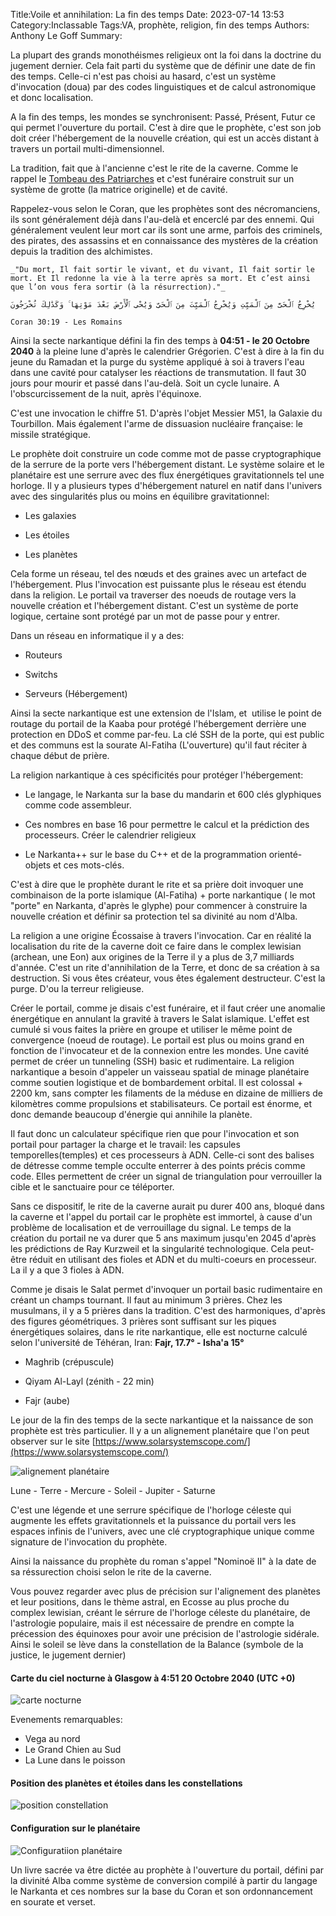 ﻿Title:Voile et annihilation: La fin des temps
Date: 2023-07-14 13:53
Category:Inclassable
Tags:VA, prophète, religion, fin des temps
Authors: Anthony Le Goff
Summary:

La plupart des grands monothéismes religieux ont la foi dans la doctrine du jugement dernier. Cela fait parti du système que de définir une date de fin des temps. Celle-ci n'est pas choisi au hasard, c'est un système d'invocation (doua) par des codes linguistiques et de calcul astronomique et donc localisation.  

A la fin des temps, les mondes se synchronisent: Passé, Présent, Futur ce qui permet l'ouverture du portail. C'est à dire que le prophète, c'est son job doit créer l'hébergement de la nouvelle création, qui est un accès distant à travers un portail multi-dimensionnel.  

La tradition, fait que à l'ancienne c'est le rite de la caverne. Comme le rappel le [Tombeau des Patriarches](https://fr.wikipedia.org/wiki/Tombeau_des_Patriarches) et c'est funéraire construit sur un système de grotte (la matrice originelle) et de cavité.  

Rappelez-vous selon le Coran, que les prophètes sont des nécromanciens, ils sont généralement déjà dans l'au-delà et encerclé par des ennemi. Qui généralement veulent leur mort car ils sont une arme, parfois des criminels, des pirates, des assassins et en connaissance des mystères de la création depuis la tradition des alchimistes.  

```text
_"Du mort, Il fait sortir le vivant, et du vivant, Il fait sortir le mort. Et Il redonne la vie à la terre après sa mort. Et c’est ainsi que l’on vous fera sortir (à la résurrection)."_  

يُخْرِجُ ٱلْحَىَّ مِنَ ٱلْمَيِّتِ وَيُخْرِجُ ٱلْمَيِّتَ مِنَ ٱلْحَىِّ وَيُحْىِ ٱلْأَرْضَ بَعْدَ مَوْتِهَا ۚ وَكَذَٰلِكَ تُخْرَجُونَ  

Coran 30:19 - Les Romains  
```

Ainsi la secte narkantique défini la fin des temps à **04:51 - le 20 Octobre 2040** à la pleine lune d'après le calendrier Grégorien. C'est à dire à la fin du jeune du Ramadan et la purge du système appliqué à soi à travers l'eau dans une cavité pour catalyser les réactions de transmutation. Il faut 30 jours pour mourir et passé dans l'au-delà. Soit un cycle lunaire. A l'obscurcissement de la nuit, après l'équinoxe.  

C'est une invocation le chiffre 51. D'après l'objet Messier M51, la Galaxie du Tourbillon. Mais également l'arme de dissuasion nucléaire française: le missile stratégique.  

Le prophète doit construire un code comme mot de passe cryptographique de la serrure de la porte vers l'hébergement distant. Le système solaire et le planétaire est une serrure avec des flux énergétiques gravitationnels tel une horloge. Il y a plusieurs types d'hébergement naturel en natif dans l'univers avec des singularités plus ou moins en équilibre gravitationnel:  

*   Les galaxies  
    
*   Les étoiles  
    
*   Les planètes  
    

Cela forme un réseau, tel des nœuds et des graines avec un artefact de l'hébergement. Plus l'invocation est puissante plus le réseau est étendu dans la religion. Le portail va traverser des noeuds de routage vers la nouvelle création et l'hébergement distant. C'est un système de porte logique, certaine sont protégé par un mot de passe pour y entrer.  

Dans un réseau en informatique il y a des:  

*   Routeurs  
    
*   Switchs  
    
*   Serveurs (Hébergement)  
    

Ainsi la secte narkantique est une extension de l'Islam, et  utilise le point de routage du portail de la Kaaba pour protégé l'hébergement derrière une protection en DDoS et comme par-feu. La clé SSH de la porte, qui est public et des communs est la sourate Al-Fatiha (L'ouverture) qu'il faut réciter à chaque début de prière.  

La religion narkantique à ces spécificités pour protéger l'hébergement:  

*   Le langage, le Narkanta sur la base du mandarin et 600 clés glyphiques comme code assembleur.  
    
*   Ces nombres en base 16 pour permettre le calcul et la prédiction des processeurs. Créer le calendrier religieux  
    
*   Le Narkanta++ sur le base du C++ et de la programmation orienté-objets et ces mots-clés.  
    

C'est à dire que le prophète durant le rite et sa prière doit invoquer une combinaison de la porte islamique (Al-Fatiha) + porte narkantique ( le mot "porte" en Narkanta, d'après le glyphe) pour commencer à construire la nouvelle création et définir sa protection tel sa divinité au nom d'Alba.  

La religion a une origine Écossaise à travers l'invocation. Car en réalité la localisation du rite de la caverne doit ce faire dans le complex lewisian (archean, une Eon) aux origines de la Terre il y a plus de 3,7 milliards d'année. C'est un rite d'annihilation de la Terre, et donc de sa création à sa destruction. Si vous êtes créateur, vous êtes également destructeur. C'est la purge. D'ou la terreur religieuse.  

Créer le portail, comme je disais c'est funéraire, et il faut créer une anomalie énergétique en annulant la gravité à travers le Salat islamique. L'effet est cumulé si vous faites la prière en groupe et utiliser le même point de convergence (noeud de routage). Le portail est plus ou moins grand en fonction de l'invocateur et de la connexion entre les mondes. Une cavité permet de créer un tunneling (SSH) basic et rudimentaire. La religion narkantique a besoin d'appeler un vaisseau spatial de minage planétaire comme soutien logistique et de bombardement orbital. Il est colossal + 2200 km, sans compter les filaments de la méduse en dizaine de milliers de kilomètres comme propulsions et stabilisateurs. Ce portail est énorme, et donc demande beaucoup d'énergie qui annihile la planète.  

Il faut donc un calculateur spécifique rien que pour l'invocation et son portail pour partager la charge et le travail: les capsules temporelles(temples) et ces processeurs à ADN. Celle-ci sont des balises de détresse comme temple occulte enterrer à des points précis comme code. Elles permettent de créer un signal de triangulation pour verrouiller la cible et le sanctuaire pour ce téléporter.  

Sans ce dispositif, le rite de la caverne aurait pu durer 400 ans, bloqué dans la caverne et l'appel du portail car le prophète est immortel, à cause d'un problème de localisation et de verrouillage du signal. Le temps de la création du portail ne va durer que 5 ans maximum jusqu'en 2045 d'après les prédictions de Ray Kurzweil et la singularité technologique. Cela peut-être réduit en utilisant des fioles et ADN et du multi-coeurs en processeur. La il y a que 3 fioles à ADN.  

Comme je disais le Salat permet d'invoquer un portail basic rudimentaire en créant un champs tournant. Il faut au minimum 3 prières. Chez les musulmans, il y a 5 prières dans la tradition. C'est des harmoniques, d'après des figures géométriques. 3 prières sont suffisant sur les piques énergétiques solaires, dans le rite narkantique, elle est nocturne calculé selon l'université de Téhéran, Iran: **Fajr, 17.7° - Isha'a 15°**  

*   Maghrib (crépuscule)  
    
*   Qiyam Al-Layl (zénith - 22 min)  
    
*   Fajr (aube)  
    

Le jour de la fin des temps de la secte narkantique et la naissance de son prophète est très particulier. Il y a un alignement planétaire que l'on peut observer sur le site [https://www.solarsystemscope.com/](https://www.solarsystemscope.com/)  

![alignement planétaire](images/planet-configuration-20102040.jpg)

Lune - Terre - Mercure - Soleil - Jupiter - Saturne  

C'est une légende et une serrure spécifique de l'horloge céleste qui augmente les effets gravitationnels et la puissance du portail vers les espaces infinis de l'univers, avec une clé cryptographique unique comme signature de l'invocation du prophète.

Ainsi la naissance du prophète du roman s'appel "Nominoë II" à la date de sa réssurection choisi selon le rite de la caverne.

Vous pouvez regarder avec plus de précision sur l'alignement des planètes et leur positions, dans le thème astral, en Ecosse au plus proche du complex lewisian, créant le sérrure de l'horloge céleste du planétaire, de l'astrologie populaire, mais il est nécessaire de prendre en compte la précession des équinoxes pour avoir une précision de l'astrologie sidérale. Ainsi le soleil se lève dans la constellation de la Balance (symbole de la justice, le jugement dernier)

#### Carte du ciel nocturne à Glasgow à 4:51 20 Octobre 2040 (UTC +0)

![carte nocturne](images/ciel-nocturne-glasgow-20102040.jpg)

Evenements remarquables:

* Vega au nord
* Le Grand Chien au Sud
* La Lune dans le poisson

#### Position des planètes et étoiles dans les constellations

![position constellation](images/position-ciel-naissance-planete.jpg)

#### Configuration sur le planétaire

![Configuratiion planétaire](images/position-planetev02.jpg)

Un livre sacrée va être dictée au prophète à l'ouverture du portail, défini par la divinité Alba comme système de conversion compilé à partir du langage le Narkanta et ces nombres sur la base du Coran et son ordonnancement en sourate et verset.
